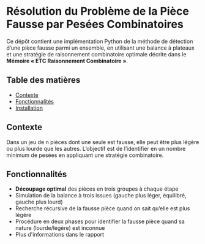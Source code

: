 # Résolution du Problème de la Pièce Fausse par Pesées Combinatoires

Ce dépôt contient une implémentation Python de la méthode de détection d’une pièce fausse parmi un ensemble, en utilisant une balance à plateaux et une stratégie de raisonnement combinatoire optimale décrite dans le **Mémoire « ETC Raisonnement Combinatoire »**.

## Table des matières

- [Contexte](#contexte)  
- [Fonctionnalités](#fonctionnalités)  
- [Installation](#installation)   

## Contexte

Dans un jeu de n pièces dont une seule est fausse, elle peut être plus légère ou plus lourde que les autres. L’objectif est de l’identifier en un nombre minimum de pesées en appliquant une stratégie combinatoire.

## Fonctionnalités

- **Découpage optimal** des pièces en trois groupes à chaque étape  
- Simulation de la balance à trois issues (gauche plus léger, équilibré, gauche plus lourd)  
- Recherche récursive de la fausse pièce quand on sait qu’elle est plus légère  
- Procédure en deux phases pour identifier la fausse pièce quand sa nature (lourde/légère) est inconnue
- Plus d'informations dans le rapport

